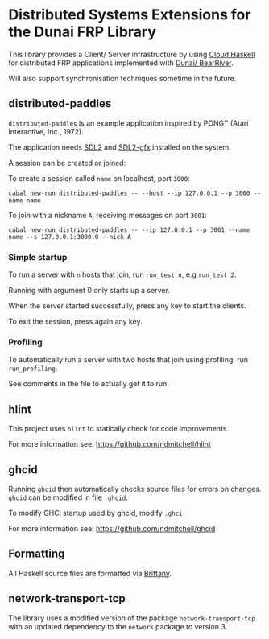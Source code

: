 # Distributed Systems Extensions for the Dunai FRP Library

This library provides a Client/ Server infrastructure by using [Cloud Haskell](https://haskell-distributed.github.io/) for distributed FRP applications implemented with [Dunai/ BearRiver](https://github.com/ivanperez-keera/dunai).

Will also support synchronisation techniques sometime in the future.

## distributed-paddles

`distributed-paddles` is an example application inspired by PONG&trade; (Atari Interactive, Inc., 1972).

The application needs [SDL2](https://www.libsdl.org/download-2.0.php) and [SDL2-gfx](http://www.ferzkopp.net/wordpress/2016/01/02/sdl_gfx-sdl2_gfx/) installed on the system.

A session can be created or joined:

To create a session called `name` on localhost, port `3000`:

`cabal new-run distributed-paddles -- --host --ip 127.0.0.1 --p 3000 --name name`

To join with a nickname `A`, receiving messages on port `3001`:

`cabal new-run distributed-paddles -- --ip 127.0.0.1 --p 3001 --name name --s 127.0.0.1:3000:0 --nick A`

### Simple startup

To run a server with `n` hosts that join, run `run_test n`, e.g `run_test 2`. 

Running with argument 0 only starts up a server.

When the server started successfully, press any key to start the clients.

To exit the session, press again any key.

### Profiling

To automatically run a server with two hosts that join using profiling, run `run_profiling`.

See comments in the file to actually get it to run.

## hlint

This project uses `hlint` to statically check for code improvements.

For more information see:
https://github.com/ndmitchell/hlint

## ghcid

Running `ghcid` then automatically checks source files for errors on changes.
`ghcid` can be modified in file `.ghcid`.

To modify GHCi startup used by ghcid, modify `.ghci`

For more information see:
https://github.com/ndmitchell/ghcid

## Formatting

All Haskell source files are formatted via [Brittany](https://github.com/lspitzner/brittany/).

## network-transport-tcp

The library uses a modified version of the package `network-transport-tcp` with an updated dependency to the `network` package to version 3.
